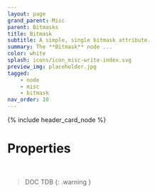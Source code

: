 ```yaml
---
layout: page
grand_parent: Misc
parent: Bitmasks
title: Bitmask
subtitle: A simple, single bitmask attribute.
summary: The **Bitmask** node ...
color: white
splash: icons/icon_misc-write-index.svg
preview_img: placeholder.jpg
tagged: 
    - node
    - misc
    - bitmask
nav_order: 10
---
```


{% include header_card_node %}

# Properties
<br>

> DOC TDB
{: .warning }